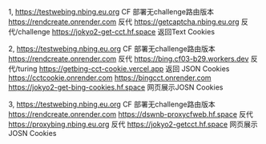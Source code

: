 1,
https://testwebing.nbing.eu.org CF 部署无challenge路由版本
https://rendcreate.onrender.com 反代 
https://getcaptcha.nbing.eu.org 反代/challenge
https://jokyo2-get-cct.hf.space 返回Text Cookies

2,
https://testwebing.nbing.eu.org CF 部署无challenge路由版本
https://rendcreate.onrender.com 反代
https://bing.cf03-b29.workers.dev 反代/turing
https://getbing-cct-cookie.vercel.app  返回 JSON Cookies
     https://cctcookie.onrender.com  https://bingcct.onrender.com 
https://jokyo2-get-bing-cookies.hf.space  网页展示JOSN Cookies

3,
https://testwebing.nbing.eu.org CF 部署无challenge路由版本
https://rendcreate.onrender.com https://dswnb-proxycfweb.hf.space 反代 
https://proxybing.nbing.eu.org 反代
https://jokyo2-getcct.hf.space 网页展示JOSN Cookies

